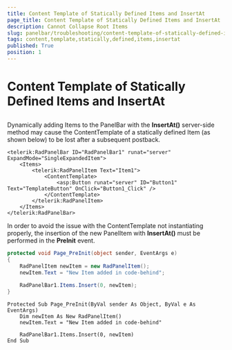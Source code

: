 ```yaml
---
title: Content Template of Statically Defined Items and InsertAt
page_title: Content Template of Statically Defined Items and InsertAt | RadPanelBar for ASP.NET AJAX Documentation
description: Cannot Collapse Root Items
slug: panelbar/troubleshooting/content-template-of-statically-defined-items-and-insertat
tags: content,template,statically,defined,items,insertat
published: True
position: 1
---
```


# Content Template of Statically Defined Items and InsertAt



## 

Dynamically adding Items to the PanelBar with the **InsertAt()** server-side method may cause the ContentTemplate of a statically defined Item (as shown below) to be lost after a subsequent postback.

````ASPNET
<telerik:RadPanelBar ID="RadPanelBar1" runat="server" ExpandMode="SingleExpandedItem">
    <Items>
        <telerik:RadPanelItem Text="Item1">
            <ContentTemplate>
                <asp:Button runat="server" ID="Button1" Text="TemplateButton" OnClick="Button1_Click" />
            </ContentTemplate>
        </telerik:RadPanelItem>
    </Items>
</telerik:RadPanelBar> 
````

In order to avoid the issue with the ContentTemplate not instantiating properly, the insertion of the new PanelItem with **InsertAt()** must be performed in the **PreInit** event. 

````C#
protected void Page_PreInit(object sender, EventArgs e)
{
    RadPanelItem newItem = new RadPanelItem();
    newItem.Text = "New Item added in code-behind";

    RadPanelBar1.Items.Insert(0, newItem);
}
````
````VB
Protected Sub Page_PreInit(ByVal sender As Object, ByVal e As EventArgs)
	Dim newItem As New RadPanelItem()
	newItem.Text = "New Item added in code-behind"

	RadPanelBar1.Items.Insert(0, newItem)
End Sub
````

